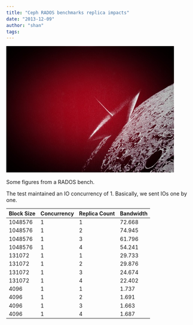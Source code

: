 ```yaml
---
title: "Ceph RADOS benchmarks replica impacts"
date: "2013-12-09"
author: "shan"
tags: 
---
```


![](images/ceph-replicaz-impact.jpg "Ceph RADOS benchmarks replica impacts")

Some figures from a RADOS bench.

  

The test maintained an IO concurrency of 1. Basically, we sent IOs one by one.

| Block Size | Concurrency | Replica Count | Bandwidth |
| --- | --- | --- | --- |
| 1048576 | 1 | 1 | 72.668 |
| 1048576 | 1 | 2 | 74.945 |
| 1048576 | 1 | 3 | 61.796 |
| 1048576 | 1 | 4 | 54.241 |
| 131072 | 1 | 1 | 29.733 |
| 131072 | 1 | 2 | 29.876 |
| 131072 | 1 | 3 | 24.674 |
| 131072 | 1 | 4 | 22.402 |
| 4096 | 1 | 1 | 1.737 |
| 4096 | 1 | 2 | 1.691 |
| 4096 | 1 | 3 | 1.663 |
| 4096 | 1 | 4 | 1.687 |
